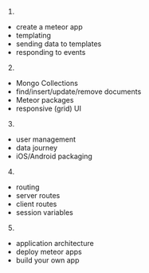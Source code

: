 1.
- create a meteor app
- templating 
- sending data to templates
- responding to events 

2.
- Mongo Collections
- find/insert/update/remove documents
- Meteor packages
- responsive (grid) UI

3. 
- user management
- data journey
- iOS/Android packaging

4.
- routing
- server routes
- client routes
- session variables


5. 
- application architecture
- deploy meteor apps
- build your own app
